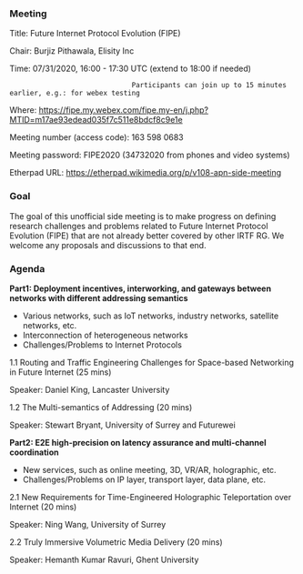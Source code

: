 ### **Meeting**
Title: Future Internet Protocol Evolution (FIPE)

Chair: Burjiz Pithawala, Elisity Inc

Time:  07/31/2020, 16:00 - 17:30 UTC (extend to 18:00 if needed)
                                  
                                  Participants can join up to 15 minutes earlier, e.g.: for webex testing

Where: 	https://fipe.my.webex.com/fipe.my-en/j.php?MTID=m17ae93edead035f7c511e8bdcf8c9e1e

Meeting number (access code): 163 598 0683 

Meeting password: FIPE2020 (34732020 from phones and video systems)

Etherpad URL: https://etherpad.wikimedia.org/p/v108-apn-side-meeting

### **Goal**
The goal of this unofficial side meeting is to make progress on defining research challenges and problems related to Future Internet Protocol Evolution (FIPE) that are not already better covered by other IRTF RG. We welcome any proposals and discussions to that end. 

### **Agenda**

**Part1: Deployment incentives, interworking, and gateways between networks with different addressing semantics**
- Various networks, such as IoT networks, industry networks, satellite networks, etc.
- Interconnection of heterogeneous networks
- Challenges/Problems to Internet Protocols

1.1 Routing and Traffic Engineering Challenges for Space-based Networking in Future Internet (25 mins)

Speaker: Daniel King, Lancaster University

1.2 The Multi-semantics of Addressing (20 mins)

Speaker: Stewart Bryant, University of Surrey and Futurewei


**Part2: E2E high-precision on latency assurance and multi-channel coordination** 
- New services, such as online meeting, 3D, VR/AR, holographic, etc. 
- Challenges/Problems on IP layer, transport layer, data plane, etc.

2.1 New Requirements for Time-Engineered Holographic Teleportation over Internet (20 mins)

Speaker: Ning Wang, University of Surrey

2.2 Truly Immersive Volumetric Media Delivery (20 mins)

Speaker: Hemanth Kumar Ravuri, Ghent University
